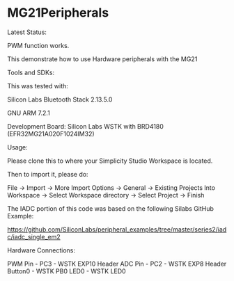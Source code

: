 # MG21Peripherals

Latest Status:

PWM function works.



This demonstrate how to use Hardware peripherals with the MG21

Tools and SDKs:

This was tested with:

Silicon Labs Bluetooth Stack 2.13.5.0

GNU ARM 7.2.1

Development Board: Silicon Labs WSTK with BRD4180 (EFR32MG21A020F1024IM32)

Usage:

Please clone this to where your Simplicity Studio Workspace is located.

Then to import it, please do:

File -> Import -> More Import Options -> General -> Existing Projects Into Workspace -> Select Workspace directory -> Select Project -> Finish

The IADC portion of this code was based on the following Silabs GitHub Example:

https://github.com/SiliconLabs/peripheral_examples/tree/master/series2/iadc/iadc_single_em2

Hardware Connections:

PWM Pin - PC3 - WSTK EXP10 Header
ADC Pin - PC2 - WSTK EXP8 Header
Button0 - WSTK PB0
LED0 - WSTK LED0
